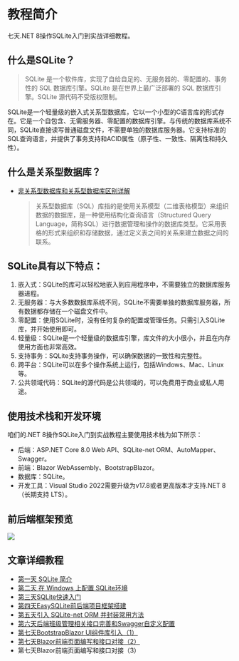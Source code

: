 # 教程简介

七天.NET 8操作SQLite入门到实战详细教程。

## 什么是SQLite？

> SQLite 是一个软件库，实现了自给自足的、无服务器的、零配置的、事务性的 SQL 数据库引擎。SQLite 是在世界上最广泛部署的 SQL 数据库引擎。SQLite 源代码不受版权限制。

SQLite是一个轻量级的嵌入式关系型数据库，它以一个小型的C语言库的形式存在。它是一个自包含、无需服务器、零配置的数据库引擎。与传统的数据库系统不同，SQLite直接读写普通磁盘文件，不需要单独的数据库服务器。它支持标准的SQL查询语言，并提供了事务支持和ACID属性（原子性、一致性、隔离性和持久性）。

## 什么是关系型数据库？

- [非关系型数据库和关系型数据库区别详解](https://mp.weixin.qq.com/s/EL3KvDii2_Z8E5Ji0xQ_8Q)
  
  > 关系型数据库（SQL）库指的是使用关系模型（二维表格模型）来组织数据的数据库，是一种使用结构化查询语言（Structured Query Language，简称SQL）进行数据管理和操作的数据库类型。它采用表格的形式来组织和存储数据，通过定义表之间的关系来建立数据之间的联系。

## SQLite具有以下特点：

1. 嵌入式：SQLite的库可以轻松地嵌入到应用程序中，不需要独立的数据库服务器进程。
2. 无服务器：与大多数数据库系统不同，SQLite不需要单独的数据库服务器，所有数据都存储在一个磁盘文件中。
3. 零配置：使用SQLite时，没有任何复杂的配置或管理任务。只需引入SQLite库，并开始使用即可。
4. 轻量级：SQLite是一个轻量级的数据库引擎，库文件的大小很小，并且在内存使用方面也非常高效。
5. 支持事务：SQLite支持事务操作，可以确保数据的一致性和完整性。
6. 跨平台：SQLite可以在多个操作系统上运行，包括Windows、Mac、Linux等。
7. 公共领域代码：SQLite的源代码是公共领域的，可以免费用于商业或私人用途。

## 使用技术栈和开发环境

咱们的.NET 8操作SQLite入门到实战教程主要使用技术栈为如下所示：

- 后端：ASP.NET Core 8.0 Web API、SQLite-net ORM、AutoMapper、Swagger。
- 前端：Blazor WebAssembly、BootstrapBlazor。
- 数据库：SQLite。
- 开发工具：Visual Studio 2022需要升级为v17.8或者更高版本才支持.NET 8（长期支持 LTS）。

## 前后端框架预览

![](https://files.mdnice.com/user/16275/477ac075-b405-45c1-bd83-d740fe4384b9.png)

## 文章详细教程

- [第一天 SQLite 简介](https://mp.weixin.qq.com/s/wCKjqDv2hpvsu-01meSMNA)
- [第二天 在 Windows 上配置 SQLite环境](https://mp.weixin.qq.com/s/fbsLOfE1gQLG3OPpz3UZMA)
- [第三天SQLite快速入门](https://mp.weixin.qq.com/s/wgMDqIdaQsMfOuiLl07ggw)
- [第四天EasySQLite前后端项目框架搭建](https://mp.weixin.qq.com/s/RTqRsTrzn7LdTBcMmBtkVw)
- [第五天引入 SQLite-net ORM 并封装常用方法](https://mp.weixin.qq.com/s/RIT7HnPlrLg5KFtJ6a_Biw)
- [第六天后端班级管理相关接口完善和Swagger自定义配置](https://mp.weixin.qq.com/s/dI6tb7WtOyB6p1iqYraH5g)
- [第七天BootstrapBlazor UI组件库引入（1）](https://mp.weixin.qq.com/s/UIeKSqym8ibLRvDwra8aww)
- [第七天Blazor前端页面编写和接口对接（2）](https://mp.weixin.qq.com/s/lpXu5Hx_3F7nf970iBo-5A)
- 第七天Blazor前端页面编写和接口对接（3）

